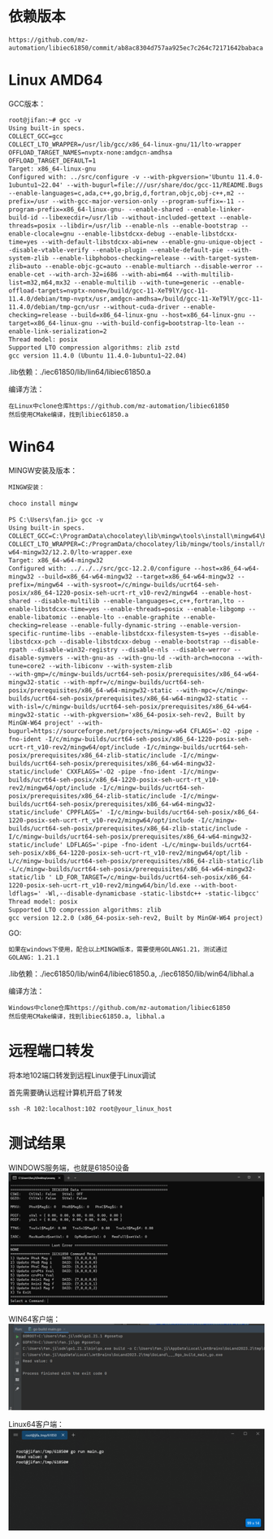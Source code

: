 # 依赖版本

    https://github.com/mz-automation/libiec61850/commit/ab8ac8304d757aa925ec7c264c72171642babaca

# Linux AMD64

GCC版本：

    root@jifan:~# gcc -v
    Using built-in specs.
    COLLECT_GCC=gcc
    COLLECT_LTO_WRAPPER=/usr/lib/gcc/x86_64-linux-gnu/11/lto-wrapper
    OFFLOAD_TARGET_NAMES=nvptx-none:amdgcn-amdhsa
    OFFLOAD_TARGET_DEFAULT=1
    Target: x86_64-linux-gnu
    Configured with: ../src/configure -v --with-pkgversion='Ubuntu 11.4.0-1ubuntu1~22.04' --with-bugurl=file:///usr/share/doc/gcc-11/README.Bugs --enable-languages=c,ada,c++,go,brig,d,fortran,objc,obj-c++,m2 --prefix=/usr --with-gcc-major-version-only --program-suffix=-11 --program-prefix=x86_64-linux-gnu- --enable-shared --enable-linker-build-id --libexecdir=/usr/lib --without-included-gettext --enable-threads=posix --libdir=/usr/lib --enable-nls --enable-bootstrap --enable-clocale=gnu --enable-libstdcxx-debug --enable-libstdcxx-time=yes --with-default-libstdcxx-abi=new --enable-gnu-unique-object --disable-vtable-verify --enable-plugin --enable-default-pie --with-system-zlib --enable-libphobos-checking=release --with-target-system-zlib=auto --enable-objc-gc=auto --enable-multiarch --disable-werror --enable-cet --with-arch-32=i686 --with-abi=m64 --with-multilib-list=m32,m64,mx32 --enable-multilib --with-tune=generic --enable-offload-targets=nvptx-none=/build/gcc-11-XeT9lY/gcc-11-11.4.0/debian/tmp-nvptx/usr,amdgcn-amdhsa=/build/gcc-11-XeT9lY/gcc-11-11.4.0/debian/tmp-gcn/usr --without-cuda-driver --enable-checking=release --build=x86_64-linux-gnu --host=x86_64-linux-gnu --target=x86_64-linux-gnu --with-build-config=bootstrap-lto-lean --enable-link-serialization=2
    Thread model: posix
    Supported LTO compression algorithms: zlib zstd
    gcc version 11.4.0 (Ubuntu 11.4.0-1ubuntu1~22.04)

.lib依赖：./iec61850/lib/lin64/libiec61850.a

编译方法：

    在Linux中clone仓库https://github.com/mz-automation/libiec61850
    然后使用CMake编译，找到libiec61850.a

# Win64

MINGW安装及版本：

    MINGW安装：

    choco install mingw

    PS C:\Users\fan.ji> gcc -v
    Using built-in specs.
    COLLECT_GCC=C:\ProgramData\chocolatey\lib\mingw\tools\install\mingw64\bin\gcc.exe
    COLLECT_LTO_WRAPPER=C:/ProgramData/chocolatey/lib/mingw/tools/install/mingw64/bin/../libexec/gcc/x86_64-w64-mingw32/12.2.0/lto-wrapper.exe
    Target: x86_64-w64-mingw32
    Configured with: ../../../src/gcc-12.2.0/configure --host=x86_64-w64-mingw32 --build=x86_64-w64-mingw32 --target=x86_64-w64-mingw32 --prefix=/mingw64 --with-sysroot=/c/mingw-builds/ucrt64-seh-posix/x86_64-1220-posix-seh-ucrt-rt_v10-rev2/mingw64 --enable-host-shared --disable-multilib --enable-languages=c,c++,fortran,lto --enable-libstdcxx-time=yes --enable-threads=posix --enable-libgomp --enable-libatomic --enable-lto --enable-graphite --enable-checking=release --enable-fully-dynamic-string --enable-version-specific-runtime-libs --enable-libstdcxx-filesystem-ts=yes --disable-libstdcxx-pch --disable-libstdcxx-debug --enable-bootstrap --disable-rpath --disable-win32-registry --disable-nls --disable-werror --disable-symvers --with-gnu-as --with-gnu-ld --with-arch=nocona --with-tune=core2 --with-libiconv --with-system-zlib
    --with-gmp=/c/mingw-builds/ucrt64-seh-posix/prerequisites/x86_64-w64-mingw32-static --with-mpfr=/c/mingw-builds/ucrt64-seh-posix/prerequisites/x86_64-w64-mingw32-static --with-mpc=/c/mingw-builds/ucrt64-seh-posix/prerequisites/x86_64-w64-mingw32-static --with-isl=/c/mingw-builds/ucrt64-seh-posix/prerequisites/x86_64-w64-mingw32-static --with-pkgversion='x86_64-posix-seh-rev2, Built by MinGW-W64 project' --with-bugurl=https://sourceforge.net/projects/mingw-w64 CFLAGS='-O2 -pipe -fno-ident -I/c/mingw-builds/ucrt64-seh-posix/x86_64-1220-posix-seh-ucrt-rt_v10-rev2/mingw64/opt/include -I/c/mingw-builds/ucrt64-seh-posix/prerequisites/x86_64-zlib-static/include -I/c/mingw-builds/ucrt64-seh-posix/prerequisites/x86_64-w64-mingw32-static/include' CXXFLAGS='-O2 -pipe -fno-ident -I/c/mingw-builds/ucrt64-seh-posix/x86_64-1220-posix-seh-ucrt-rt_v10-rev2/mingw64/opt/include -I/c/mingw-builds/ucrt64-seh-posix/prerequisites/x86_64-zlib-static/include -I/c/mingw-builds/ucrt64-seh-posix/prerequisites/x86_64-w64-mingw32-static/include' CPPFLAGS=' -I/c/mingw-builds/ucrt64-seh-posix/x86_64-1220-posix-seh-ucrt-rt_v10-rev2/mingw64/opt/include -I/c/mingw-builds/ucrt64-seh-posix/prerequisites/x86_64-zlib-static/include -I/c/mingw-builds/ucrt64-seh-posix/prerequisites/x86_64-w64-mingw32-static/include' LDFLAGS='-pipe -fno-ident -L/c/mingw-builds/ucrt64-seh-posix/x86_64-1220-posix-seh-ucrt-rt_v10-rev2/mingw64/opt/lib -L/c/mingw-builds/ucrt64-seh-posix/prerequisites/x86_64-zlib-static/lib -L/c/mingw-builds/ucrt64-seh-posix/prerequisites/x86_64-w64-mingw32-static/lib ' LD_FOR_TARGET=/c/mingw-builds/ucrt64-seh-posix/x86_64-1220-posix-seh-ucrt-rt_v10-rev2/mingw64/bin/ld.exe --with-boot-ldflags=' -Wl,--disable-dynamicbase -static-libstdc++ -static-libgcc'
    Thread model: posix
    Supported LTO compression algorithms: zlib
    gcc version 12.2.0 (x86_64-posix-seh-rev2, Built by MinGW-W64 project)

GO:

    如果在windows下使用，配合以上MINGW版本，需要使用GOLANG1.21，测试通过
    GOLANG: 1.21.1

.lib依赖：./iec61850/lib/win64/libiec61850.a, ./iec61850/lib/win64/libhal.a 

编译方法：

    Windows中clone仓库https://github.com/mz-automation/libiec61850
    然后使用CMake编译，找到libiec61850.a, libhal.a


# 远程端口转发

将本地102端口转发到远程Linux便于Linux调试

首先需要确认远程计算机开启了转发

    ssh -R 102:localhost:102 root@your_linux_host


# 测试结果

WINDOWS服务端，也就是61850设备
![alt WINDOWS服务端](doc/images/server.png)

WIN64客户端：
![alt WIN64](doc/images/win64.png)

Linux64客户端：
![alt WIN64](doc/images/linux64.png)